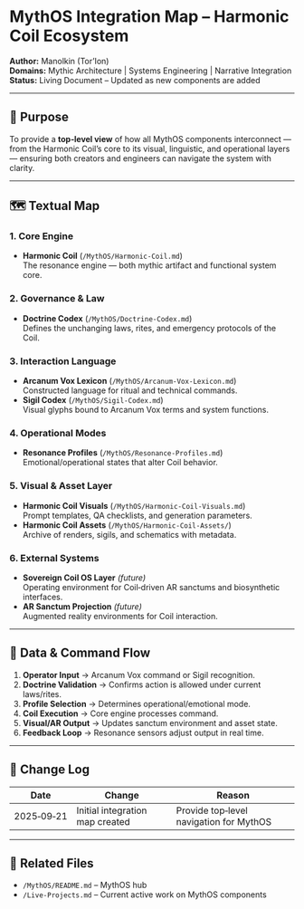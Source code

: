 # MythOS Integration Map – Harmonic Coil Ecosystem

**Author:** Manolkin (Tor’Ion)  
**Domains:** Mythic Architecture | Systems Engineering | Narrative Integration  
**Status:** Living Document – Updated as new components are added

---

## 📜 Purpose
To provide a **top‑level view** of how all MythOS components interconnect — from the Harmonic Coil’s core to its visual, linguistic, and operational layers — ensuring both creators and engineers can navigate the system with clarity.

---

## 🗺 Textual Map

### 1. Core Engine
- **Harmonic Coil** (`/MythOS/Harmonic-Coil.md`)  
  The resonance engine — both mythic artifact and functional system core.

### 2. Governance & Law
- **Doctrine Codex** (`/MythOS/Doctrine-Codex.md`)  
  Defines the unchanging laws, rites, and emergency protocols of the Coil.

### 3. Interaction Language
- **Arcanum Vox Lexicon** (`/MythOS/Arcanum-Vox-Lexicon.md`)  
  Constructed language for ritual and technical commands.
- **Sigil Codex** (`/MythOS/Sigil-Codex.md`)  
  Visual glyphs bound to Arcanum Vox terms and system functions.

### 4. Operational Modes
- **Resonance Profiles** (`/MythOS/Resonance-Profiles.md`)  
  Emotional/operational states that alter Coil behavior.

### 5. Visual & Asset Layer
- **Harmonic Coil Visuals** (`/MythOS/Harmonic-Coil-Visuals.md`)  
  Prompt templates, QA checklists, and generation parameters.
- **Harmonic Coil Assets** (`/MythOS/Harmonic-Coil-Assets/`)  
  Archive of renders, sigils, and schematics with metadata.

### 6. External Systems
- **Sovereign Coil OS Layer** *(future)*  
  Operating environment for Coil‑driven AR sanctums and biosynthetic interfaces.
- **AR Sanctum Projection** *(future)*  
  Augmented reality environments for Coil interaction.

---

## 🔄 Data & Command Flow
1. **Operator Input** → Arcanum Vox command or Sigil recognition.  
2. **Doctrine Validation** → Confirms action is allowed under current laws/rites.  
3. **Profile Selection** → Determines operational/emotional mode.  
4. **Coil Execution** → Core engine processes command.  
5. **Visual/AR Output** → Updates sanctum environment and asset state.  
6. **Feedback Loop** → Resonance sensors adjust output in real time.

---

## 📅 Change Log
| Date | Change | Reason |
|------|--------|--------|
| 2025‑09‑21 | Initial integration map created | Provide top‑level navigation for MythOS |

---

## 📂 Related Files
- `/MythOS/README.md` – MythOS hub
- `/Live-Projects.md` – Current active work on MythOS components
